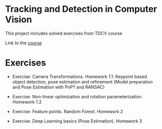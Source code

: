 # Tracking and Detection in Computer Vision
This project includes solved exercises from TDCV course

Link to the [course](http://campar.in.tum.de/Chair/TeachingWs19TDCV)

# Exercises
* Exercise: Camera Transformations. Homework 1.1: Keypoint based object detection, pose estimation and refinement (Model preparation and Pose Estimation with PnP? and RANSAC)

* Exercise: Non-linear optimization and rotation parameterization. Homework 1.2

* Exercise: Feature points. Random Forest. Homework 2

* Exercise: Deep Learning basics (Pose Estimation). Homework 3
